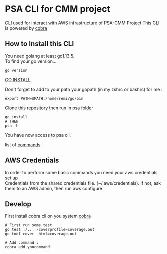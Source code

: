 # PSA CLI for CMM project

CLI used for interact with AWS infrastructure of PSA-CMM Project
This CLI is powered by [cobra](https://github.com/spf13/cobra)  

## How to Install this CLI
You need golang at least go1.13.5.  
To find your go version...  
```
go version
```
[GO INSTALL](https://golang.org/doc/install)  

Don't forget to add to your path your gopath (in my zshrc or bashrc)
for me :
```
export PATH=$PATH:/home/remi/go/bin
```

Clone this repository then run in psa folder
```
go install
# THEN
psa -h
```
You have now access to psa cli.

list of [commands](commands.md)

## AWS Credentials
In order to perform some basic commands you need your aws credentials set up  
Credentials from the shared credentials file. (~/.aws/credentials).
If not, ask them to an AWS admin, then run aws configure

## Develop
First install cobra cli on you system [cobra](https://github.com/spf13/cobra) 
```
# First run some test
go test ./... -coverprofile=coverage.out
go tool cover -html=coverage.out

# Add command : 
cobra add youcommand
```